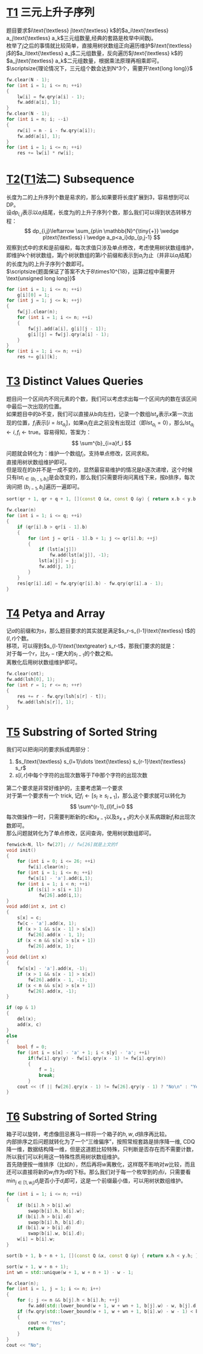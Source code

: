 # [T1](https://vjudge.net/contest/702006#problem/A) 三元上升子序列
题目要求$i\text{\textless} j\text{\textless} k$的$a_i\text{\textless} a_j\text{\textless} a_k$三元组数量,经典的套路是枚举中间数$j$。  
枚举了$j$之后的事情就比较简单，直接用树状数组正向遍历维护$i\text{\textless} j$的$a_i\text{\textless} a_j$二元组数量，反向遍历$j\text{\textless} k$的$a_j\text{\textless} a_k$二元组数量，根据乘法原理再相乘即可。  
$\scriptsize{理论情况下，三元组个数会达到N^3个，需要开\text{long long}}$
```cpp
fw.clear(N - 1);
for (int i = 1; i <= n; ++i)
{
    lw[i] = fw.qry(a[i] - 1);
    fw.add(a[i], 1);
}
fw.clear(N - 1);
for (int i = n; i; --i)
{
    rw[i] = n - i - fw.qry(a[i]);
    fw.add(a[i], 1);
}
for (int i = 1; i <= n; ++i)
    res += lw[i] * rw[i];
```
# [T2](https://vjudge.net/contest/702006#problem/B)([T1](https://vjudge.net/contest/702006#problem/A)法二) Subsequence
长度为二的上升序列个数是易求的，那么如果要将长度扩展到3，容易想到可以  DP。  
设$dp_{i,j}$表示以$a_i$结尾，长度为$j$的上升子序列个数，那么我们可以得到状态转移方程：  
$$
dp_{i,j}\leftarrow \sum_{p\in \mathbb{N}^{\tiny{+}} \wedge p\text{\textless} i \wedge a_p<a_i}dp_{p,j-1}
$$
观察到式中的求和是前缀和，每次求值只涉及单点修改，考虑使用树状数组维护，即维护$k$个树状数组，第$j$个树状数组的第$i$个前缀和表示到$a_i$为止（并非以$a_i$结尾）的长度为$j$的上升子序列个数即可。  
$\scriptsize{题面保证了答案不大于8\times10^{18}，运算过程中需要开\text{unsigned long long}}$
```cpp
for (int i = 1; i <= n; ++i)
    g[i][0] = 1;
for (int j = 1; j <= k; ++j)
{
    fw[j].clear(n);
    for (int i = 1; i <= n; ++i)
    {
        fw[j].add(a[i], g[i][j - 1]);
        g[i][j] = fw[j].qry(a[i] - 1);
    }
}
for (int i = 1; i <= n; ++i)   
    res += g[i][k];
```
# [T3](https://vjudge.net/contest/702006#problem/C) Distinct Values Queries
题目问一个区间内不同元素的个数，我们可以考虑求出每一个区间内的数在该区间中最后一次出现的位置。  
如果题目中的$b$不变，我们可以直接从b向左扫，记录一个数组$lst_x$表示$x$第一次出现的位置，$f_i$表示$[i=lst_{a_i}]$，如果$a_i$在此之前没有出现过（即$lst_{a_i} = 0$），那么$lst_{a_i}\leftarrow i,f_i\leftarrow \text{true}$。容易得知，答案为：  
$$
\sum^{b}_{i=a}f_i
$$
问题就会转化为：维护一个数组$f_i$，支持单点修改，区间求和。  
直接用树状数组维护即可。  
但是现在的$b$并不是一成不变的，显然最容易维护的情况是$b$逐次递增，这个时候只有$lst_{i\in (b_{i-1},b_{i}]}$是会改变的，那么我们只需要将询问离线下来，按$b$排序，每次询问把
$(b_{i-1},b_{i}]$遍历一遍即可。  
```cpp
sort(qr + 1, qr + q + 1, [](const Q &x, const Q &y) { return x.b < y.b; } );

fw.clear(n)
for (int i = 1; i <= q; ++i)
{
    if (qr[i].b > qr[i - 1].b)
    {
        for (int j = qr[i - 1].b + 1; j <= qr[i].b; ++j)
        {
            if (lst[a[j]])
                fw.add(lst[a[j]], -1);
            lst[a[j]] = j;
            fw.add(j, 1);
        }
    }
    res[qr[i].id] = fw.qry(qr[i].b) - fw.qry(qr[i].a - 1);
}
```  
# [T4](https://vjudge.net/contest/702006#problem/D) Petya and Array  
记$a$的前缀和为$s$，那么题目要求的其实就是满足$s_r-s_{l-1}\text{\textless} t$的$\left( l,r \right)$个数。  
移项，可以得到$s_{l-1}\text{\textgreater} s_r-t$，那我们要求的就是：  
对于每一个$r$，比$s_r-t$更大的$s_{l-1}$的个数之和。  
离散化后用树状数组维护即可。  

```cpp
fw.clear(cnt);
fw.add(lsh[0], 1);
for (int r = 1; r <= n; ++r)
{
	res += r - fw.qry(lsh[s[r] - t]);
	fw.add(lsh[s[r]], 1);
}
```  
# [T5](https://vjudge.net/contest/702006#problem/E) Substring of Sorted String  
我们可以把询问的要求拆成两部分：  

1. $s_l\text{\textless} s_{l+1}\dots \text{\textless} s_{r-1}\text{\textless} s_r$  
2. $s[l,r]$中每个字符的出现次数等于$T$中那个字符的出现次数  

第二个要求是非常好维护的，主要考虑第一个要求  
对于第一个要求有一个 trick, 记$f_i\leftarrow [s_l\ge s_{l+1}]$，那么这个要求就可以转化为  
$$
\sum^{r-1}_{l}f_i=0
$$
每次做操作一时，只需要判断新的$c$和$s_{x-1}$以及$s_{x+1}$的大小关系病跟新$f_i$和出现次数即可。  
那么问题就转化为了单点修改，区间查询，使用树状数组即可。  
```cpp
fenwick<N, ll> fw[27]; // fw[26]就是上文的f
void init()
{
	for (int i = 0; i <= 26; ++i)
		fw[i].clear(n);
	for (int i = 1; i <= n; ++i)
		fw[s[i] - 'a'].add(i,1);
	for (int i = 1; i < n; ++i)
		if (s[i] > s[i + 1]) 
			fw[26].add(i,1);
}
void add(int x, int c)
{
	s[x] = c;
	fw[c - 'a'].add(x, 1);
	if (x > 1 && s[x - 1] > s[x])
		fw[26].add(x - 1, 1);
	if (x < n && s[x] > s[x + 1]) 
		fw[26].add(x, 1);
}
void del(int x)
{
	fw[s[x] - 'a'].add(x, -1);
	if (x > 1 && s[x - 1] > s[x])
		fw[26].add(x - 1, -1);
	if (x < n && s[x] > s[x + 1]) 
		fw[26].add(x, -1);
}

if (op & 1)
{
	del(x);
	add(x, c)
}
else
{
	bool f = 0;
	for (int i = s[x] - 'a' + 1; i < s[y] - 'a'; ++i) 
		if(fw[i].qry(y) - fw[i].qry(x - 1) != fw[i].qry(n))
		{
			f = 1;
			break;
		}
	cout << (f || fw[26].qry(x - 1) != fw[26].qry(y - 1) ? "No\n" : "Yes\n");
}
```  
# [T6](https://vjudge.net/contest/702006#problem/F) Substring of Sorted String  
箱子可以旋转，考虑像田忌赛马一样将一个箱子的$h,w,d$排序再比较。  
内部排序之后问题就转化为了一个“三维偏序”，按照常规套路是排序降一维, CDQ 降一维，数据结构降一维，但是这道题比较特殊，只判断是否存在而不需要计数，所以我们可以利用这一特殊性质用树状数组维护。  
首先随便按一维排序（比如$h$），然后再将$w$离散化，这样既不影响对$w$比较，而且还可以直接将新的$w_i$作为$d$的下标。那么我们对于每一个枚举到的点$i$，只需要看$\min_{j\in[1,w_i)}d_j$是否小于$d_i$即可，这是一个前缀最小值，可以用树状数组维护。  
```cpp
for (int i = 1; i <= n; ++i)
{
	if (b[i].h > b[i].w)
		swap(b[i].h, b[i].w);
	if (b[i].h > b[i].d)
		swap(b[i].h, b[i].d);
	if (b[i].w > b[i].d)
		swap(b[i].w, b[i].d);
	w[i] = b[i].w;
}

sort(b + 1, b + n + 1, [](const Q &x, const Q &y) { return x.h < y.h; } );

sort(w + 1, w + n + 1);
int wn = std::unique(w + 1, w + n + 1) - w - 1;

fw.clear(n);
for (int i = 1, j = 1; i <= n; i++) 
{	
	for (; j <= n && b[j].h < b[i].h; ++j)
		fw.add(std::lower_bound(w + 1, w + wn + 1, b[j].w) - w, b[j].d);
	if (fw.qry(std::lower_bound(w + 1, w + wn + 1, b[i].w) - w - 1) < b[i].d)
	{
		cout << "Yes";
		return 0;
	}
}
cout << "No";
```  